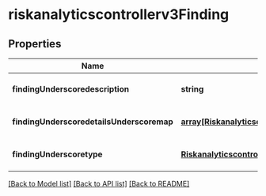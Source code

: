 # riskanalyticscontrollerv3Finding

## Properties
Name | Type | Description | Notes
------------ | ------------- | ------------- | -------------
**findingUnderscoredescription** | **string** |  | [optional] [default to null]
**findingUnderscoredetailsUnderscoremap** | [**array[Riskanalyticscontrollerv3FindingDetailsMap]**](Riskanalyticscontrollerv3FindingDetailsMap.md) |  | [optional] [default to null]
**findingUnderscoretype** | [**Riskanalyticscontrollerv3ObservationType**](Riskanalyticscontrollerv3ObservationType.md) |  | [optional] [default to null]

[[Back to Model list]](../README.md#documentation-for-models) [[Back to API list]](../README.md#documentation-for-api-endpoints) [[Back to README]](../README.md)


